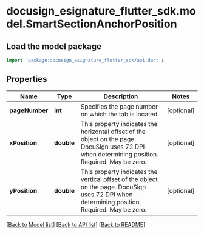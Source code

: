 # docusign_esignature_flutter_sdk.model.SmartSectionAnchorPosition

## Load the model package
```dart
import 'package:docusign_esignature_flutter_sdk/api.dart';
```

## Properties
Name | Type | Description | Notes
------------ | ------------- | ------------- | -------------
**pageNumber** | **int** | Specifies the page number on which the tab is located. | [optional] 
**xPosition** | **double** | This property indicates the horizontal offset of the object on the page. DocuSign uses 72 DPI when determining position. Required. May be zero.  | [optional] 
**yPosition** | **double** | This property indicates the vertical offset of the object on the page. DocuSign uses 72 DPI when determining position. Required. May be zero.  | [optional] 

[[Back to Model list]](../README.md#documentation-for-models) [[Back to API list]](../README.md#documentation-for-api-endpoints) [[Back to README]](../README.md)


